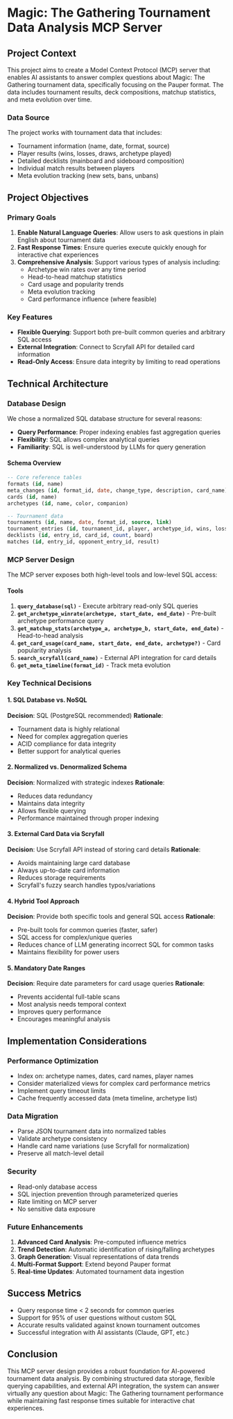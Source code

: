 # Magic: The Gathering Tournament Data Analysis MCP Server

## Project Context

This project aims to create a Model Context Protocol (MCP) server that enables AI assistants to answer complex questions about Magic: The Gathering tournament data, specifically focusing on the Pauper format. The data includes tournament results, deck compositions, matchup statistics, and meta evolution over time.

### Data Source
The project works with tournament data that includes:
- Tournament information (name, date, format, source)
- Player results (wins, losses, draws, archetype played)
- Detailed decklists (mainboard and sideboard composition)
- Individual match results between players
- Meta evolution tracking (new sets, bans, unbans)

## Project Objectives

### Primary Goals
1. **Enable Natural Language Queries**: Allow users to ask questions in plain English about tournament data
2. **Fast Response Times**: Ensure queries execute quickly enough for interactive chat experiences
3. **Comprehensive Analysis**: Support various types of analysis including:
   - Archetype win rates over any time period
   - Head-to-head matchup statistics
   - Card usage and popularity trends
   - Meta evolution tracking
   - Card performance influence (where feasible)

### Key Features
- **Flexible Querying**: Support both pre-built common queries and arbitrary SQL access
- **External Integration**: Connect to Scryfall API for detailed card information
- **Read-Only Access**: Ensure data integrity by limiting to read operations

## Technical Architecture

### Database Design

We chose a normalized SQL database structure for several reasons:
- **Query Performance**: Proper indexing enables fast aggregation queries
- **Flexibility**: SQL allows complex analytical queries
- **Familiarity**: SQL is well-understood by LLMs for query generation

#### Schema Overview

```sql
-- Core reference tables
formats (id, name)
meta_changes (id, format_id, date, change_type, description, card_name)
cards (id, name)
archetypes (id, name, color, companion)

-- Tournament data
tournaments (id, name, date, format_id, source, link)
tournament_entries (id, tournament_id, player, archetype_id, wins, losses, draws, decklist_url)
decklists (id, entry_id, card_id, count, board)
matches (id, entry_id, opponent_entry_id, result)
```

### MCP Server Design

The MCP server exposes both high-level tools and low-level SQL access:

#### Tools
1. **`query_database(sql)`** - Execute arbitrary read-only SQL queries
2. **`get_archetype_winrate(archetype, start_date, end_date)`** - Pre-built archetype performance query
3. **`get_matchup_stats(archetype_a, archetype_b, start_date, end_date)`** - Head-to-head analysis
4. **`get_card_usage(card_name, start_date, end_date, archetype?)`** - Card popularity analysis
5. **`search_scryfall(card_name)`** - External API integration for card details
6. **`get_meta_timeline(format_id)`** - Track meta evolution

### Key Technical Decisions

#### 1. SQL Database vs. NoSQL
**Decision**: SQL (PostgreSQL recommended)
**Rationale**: 
- Tournament data is highly relational
- Need for complex aggregation queries
- ACID compliance for data integrity
- Better support for analytical queries

#### 2. Normalized vs. Denormalized Schema
**Decision**: Normalized with strategic indexes
**Rationale**:
- Reduces data redundancy
- Maintains data integrity
- Allows flexible querying
- Performance maintained through proper indexing

#### 3. External Card Data via Scryfall
**Decision**: Use Scryfall API instead of storing card details
**Rationale**:
- Avoids maintaining large card database
- Always up-to-date card information
- Reduces storage requirements
- Scryfall's fuzzy search handles typos/variations

#### 4. Hybrid Tool Approach
**Decision**: Provide both specific tools and general SQL access
**Rationale**:
- Pre-built tools for common queries (faster, safer)
- SQL access for complex/unique queries
- Reduces chance of LLM generating incorrect SQL for common tasks
- Maintains flexibility for power users

#### 5. Mandatory Date Ranges
**Decision**: Require date parameters for card usage queries
**Rationale**:
- Prevents accidental full-table scans
- Most analysis needs temporal context
- Improves query performance
- Encourages meaningful analysis

## Implementation Considerations

### Performance Optimization
- Index on: archetype names, dates, card names, player names
- Consider materialized views for complex card performance metrics
- Implement query timeout limits
- Cache frequently accessed data (meta timeline, archetype list)

### Data Migration
- Parse JSON tournament data into normalized tables
- Validate archetype consistency
- Handle card name variations (use Scryfall for normalization)
- Preserve all match-level detail

### Security
- Read-only database access
- SQL injection prevention through parameterized queries
- Rate limiting on MCP server
- No sensitive data exposure

### Future Enhancements
1. **Advanced Card Analysis**: Pre-computed influence metrics
2. **Trend Detection**: Automatic identification of rising/falling archetypes
3. **Graph Generation**: Visual representations of data trends
4. **Multi-Format Support**: Extend beyond Pauper format
5. **Real-time Updates**: Automated tournament data ingestion

## Success Metrics
- Query response time < 2 seconds for common queries
- Support for 95% of user questions without custom SQL
- Accurate results validated against known tournament outcomes
- Successful integration with AI assistants (Claude, GPT, etc.)

## Conclusion

This MCP server design provides a robust foundation for AI-powered tournament data analysis. By combining structured data storage, flexible querying capabilities, and external API integration, the system can answer virtually any question about Magic: The Gathering tournament performance while maintaining fast response times suitable for interactive chat experiences.
